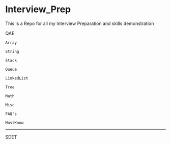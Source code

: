 # Interview_Prep

This is a Repo for all my Interview Preparation and skills demonstration

QAE

    Array

    String

    Stack

    Queue

    LinkedList

    Tree

    Math

    Misc

    FAQ's

    MustKnow
__________________________________________________________________

SDET
